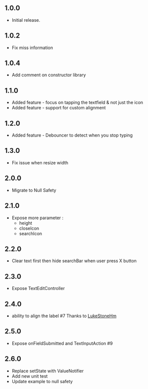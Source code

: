 ## 1.0.0

* Initial release.

## 1.0.2

* Fix miss information

## 1.0.4

* Add comment on constructor library

## 1.1.0

* Added feature - focus on tapping the textfield & not just the icon
* Added feature - support for custom alignment

## 1.2.0
* Added feature - Debouncer to detect when you stop typing

## 1.3.0
* Fix issue when resize width

## 2.0.0
* Migrate to Null Safety

## 2.1.0
* Expose more parameter :
  * height
  * closeIcon
  * searchIcon

## 2.2.0
* Clear text first then hide searchBar when user press X button

## 2.3.0
* Expose TextEditController

## 2.4.0
* ability to align the label #7 Thanks to [LukeStoneHm](https://github.com/LukeStonehm)

## 2.5.0
* Expose onFieldSubmitted and TextInputAction #9

## 2.6.0
* Replace setState with ValueNotifier
* Add new unit test
* Update example to null safety